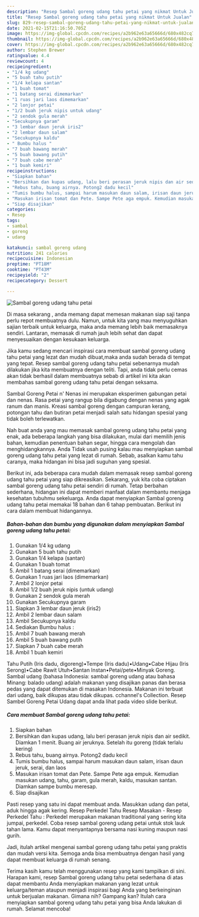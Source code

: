 ```yaml
---
description: "Resep Sambal goreng udang tahu petai yang nikmat Untuk Jualan"
title: "Resep Sambal goreng udang tahu petai yang nikmat Untuk Jualan"
slug: 829-resep-sambal-goreng-udang-tahu-petai-yang-nikmat-untuk-jualan
date: 2021-02-15T21:16:50.705Z
image: https://img-global.cpcdn.com/recipes/a2b962e63a65666d/680x482cq70/sambal-goreng-udang-tahu-petai-foto-resep-utama.jpg
thumbnail: https://img-global.cpcdn.com/recipes/a2b962e63a65666d/680x482cq70/sambal-goreng-udang-tahu-petai-foto-resep-utama.jpg
cover: https://img-global.cpcdn.com/recipes/a2b962e63a65666d/680x482cq70/sambal-goreng-udang-tahu-petai-foto-resep-utama.jpg
author: Stephen Brewer
ratingvalue: 4.4
reviewcount: 4
recipeingredient:
- "1/4 kg udang"
- "5 buah tahu putih"
- "1/4 kelapa santan"
- "1 buah tomat"
- "1 batang serai dimemarkan"
- "1 ruas jari laos dimemarkan"
- "2 lonjor petai"
- "1/2 buah jeruk nipis untuk udang"
- "2 sendok gula merah"
- "Secukupnya garam"
- "3 lembar daun jeruk iris2"
- "2 lembar daun salam"
- "Secukupnya kaldu"
- " Bumbu halus "
- "7 buah bawang merah"
- "5 buah bawang putih"
- "7 buah cabe merah"
- "1 buah kemiri"
recipeinstructions:
- "Siapkan bahan"
- "Bersihkan dan kupas udang, lalu beri perasan jeruk nipis dan air sedikit. Diamkan 1 menit. Buang air jeruknya. Setelah itu goreng (tidak terlalu kering)"
- "Rebus tahu, buang airnya. Potong2 dadu kecil"
- "Tumis bumbu halus, sampai harum masukan daun salam, irisan daun jeruk, serai, dan laos"
- "Masukan irisan tomat dan Pete. Sampe Pete aga empuk. Kemudian masukan udang, tahu, garam, gula merah, kaldu, masukan santan. Diamkan sampe bumbu meresap."
- "Siap disajikan"
categories:
- Resep
tags:
- sambal
- goreng
- udang

katakunci: sambal goreng udang 
nutrition: 241 calories
recipecuisine: Indonesian
preptime: "PT18M"
cooktime: "PT43M"
recipeyield: "2"
recipecategory: Dessert

---
```



![Sambal goreng udang tahu petai](https://img-global.cpcdn.com/recipes/a2b962e63a65666d/680x482cq70/sambal-goreng-udang-tahu-petai-foto-resep-utama.jpg)

Di masa  sekarang , anda memang dapat memesan makanan siap saji tanpa perlu repot membuatnya dulu. Namun, untuk kita yang mau menyuguhkan sajian terbaik untuk keluarga, maka anda memang lebih baik memasaknya sendiri. Lantaran, memasak di rumah jauh lebih sehat dan dapat menyesuaikan dengan kesukaan keluarga.

Jika kamu sedang mencari inspirasi cara membuat sambal goreng udang tahu petai yang lezat dan mudah dibuat,maka anda sudah berada di tempat yang tepat. Resep sambal goreng udang tahu petai  sebenarnya mudah dilakukan jika kita membuatnya dengan teliti. Tapi, anda tidak perlu cemas akan tidak berhasil dalam membuatnya 
sebab di artikel ini kita akan membahas sambal goreng udang tahu petai dengan seksama.  

Sambal Goreng Petai n&#39; Nenas ini merupakan eksperimen gabungan petai dan nenas. Rasa petai yang rangup bila digabung dengan nenas yang agak ranum dan manis. Kreasi sambal goreng dengan campuran kerang, potongan tahu dan butiran petai menjadi salah satu hidangan spesial yang tidak boleh terlewatkan.

Nah buat anda yang mau memasak sambal goreng udang tahu petai yang enak, ada beberapa langkah yang bisa dilakukan, mulai dari memilih jenis bahan, kemudian penentuan bahan segar, hingga cara mengolah dan menghidangkannya. Anda Tidak usah pusing kalau mau menyiapkan sambal goreng udang tahu petai yang lezat di rumah. Sebab, asalkan kamu  tahu caranya, maka hidangan ini bisa jadi suguhan yang spesial.

Berikut ini, ada beberapa cara mudah dalam memasak resep sambal goreng udang tahu petai yang siap dikreasikan. Sekarang, yuk kita coba ciptakan sambal goreng udang tahu petai sendiri di rumah. Tetap berbahan sederhana, hidangan ini dapat memberi manfaat dalam membantu menjaga kesehatan tubuhmu sekeluarga. Anda dapat menyiapkan Sambal goreng udang tahu petai memakai 18 bahan dan 6 tahap pembuatan. Berikut ini cara dalam membuat hidangannya.

<!--inarticleads1-->

##### Bahan-bahan dan bumbu yang digunakan dalam menyiapkan Sambal goreng udang tahu petai:

1. Gunakan 1/4 kg udang
1. Gunakan 5 buah tahu putih
1. Gunakan 1/4 kelapa (santan)
1. Gunakan 1 buah tomat
1. Ambil 1 batang serai (dimemarkan)
1. Gunakan 1 ruas jari laos (dimemarkan)
1. Ambil 2 lonjor petai
1. Ambil 1/2 buah jeruk nipis (untuk udang)
1. Gunakan 2 sendok gula merah
1. Gunakan Secukupnya garam
1. Siapkan 3 lembar daun jeruk (iris2)
1. Ambil 2 lembar daun salam
1. Ambil Secukupnya kaldu
1. Sediakan  Bumbu halus :
1. Ambil 7 buah bawang merah
1. Ambil 5 buah bawang putih
1. Siapkan 7 buah cabe merah
1. Ambil 1 buah kemiri


Tahu Putih (Iris dadu, digoreng)•Tempe (Iris dadu)•Udang•Cabe Hijau (Iris Serong)•Cabe Rawit Utuh•Santan Instan•Petai/pete•Minyak Goreng. Sambal udang (bahasa Indonesia: sambal goreng udang atau bahasa Minang: balado udang) adalah makanan yang disajikan panas dan berasa pedas yang dapat ditemukan di masakan Indonesia. Makanan ini terbuat dari udang, baik dikupas atau tidak dikupas. cchannel&#39;s Collection. Resep Sambel Goreng Petai Udang dapat anda lihat pada video slide berikut. 

<!--inarticleads2-->

##### Cara membuat Sambal goreng udang tahu petai:

1. Siapkan bahan
1. Bersihkan dan kupas udang, lalu beri perasan jeruk nipis dan air sedikit. Diamkan 1 menit. Buang air jeruknya. Setelah itu goreng (tidak terlalu kering)
1. Rebus tahu, buang airnya. Potong2 dadu kecil
1. Tumis bumbu halus, sampai harum masukan daun salam, irisan daun jeruk, serai, dan laos
1. Masukan irisan tomat dan Pete. Sampe Pete aga empuk. Kemudian masukan udang, tahu, garam, gula merah, kaldu, masukan santan. Diamkan sampe bumbu meresap.
1. Siap disajikan


Pasti resep yang satu ini dapat membuat anda. Masukkan udang dan petai, aduk hingga agak kering. Resep Perkedel Tahu Resep Masakan - Resep Perkedel Tahu : Perkedel merupakan makanan traditional yang sering kita jumpai, perkedel. Coba resep sambal goreng udang petai untuk stok lauk tahan lama. Kamu dapat menyantapnya bersama nasi kuning maupun nasi gurih. 

Jadi, itulah artikel mengenai  sambal goreng udang tahu petai  yang praktis dan mudah versi kita. Semoga anda bisa membuatnya dengan hasil yang dapat membuat keluarga di rumah senang. 

Terima kasih kamu telah menggunakan resep yang kami tampilkan di sini. Harapan kami, resep  Sambal goreng udang tahu petai sederhana di atas dapat membantu Anda menyiapkan makanan yang lezat untuk keluarga/teman ataupun menjadi inspirasi bagi Anda yang berkeinginan untuk berjualan makanan. Gimana nih? Gampang kan? Itulah cara menyiapkan sambal goreng udang tahu petai yang bisa Anda lakukan di rumah. Selamat mencoba!


